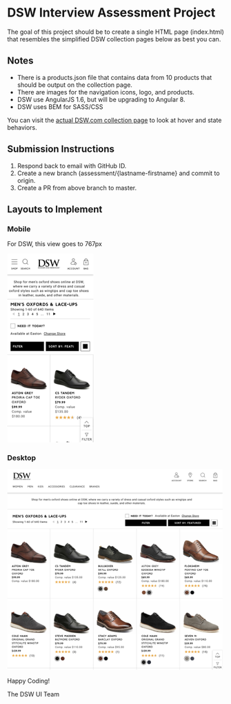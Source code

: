 # DSW Interview Assessment Project
The goal of this project should be to create a single HTML page (index.html) that resembles the simplified DSW collection pages below as best you can.

<h2>Notes</h2>
<ul>
  <li>There is a products.json file that contains data from 10 products that should be output on the collection page.</li>
  <li>There are images for the navigation icons, logo, and products.</li>
  <li>DSW use AngularJS 1.6, but will be upgrading to Angular 8.</li>
  <li>DSW uses BEM for SASS/CSS</li>
</ul>

You can visit the <a href="https://www.dsw.com/en/us/category/mens-oxfords/N-1z141hwZ1z128urZ1z141ju?No=0" target="_blank">actual DSW.com collection page</a> to look at hover and state behaviors.

<h2>Submission Instructions</h2>
<ol>
  <li>Respond back to email with GitHub ID.</li>
  <li>Create a new branch (assessment/{lastname-firstname} and commit to origin.</li>
  <li>Create a PR from above branch to master.</li>
</ol>

<h2>Layouts to Implement</h2>
<div>
  <h3>Mobile</h3>
  <p>For DSW, this view goes to 767px</p>
  <p><img src="collection-page-mobile.png" width="200" /></p>
</div>
<div>
    <h3>Desktop</h3>
   <p><img src="collection-page-desktop.png" width="500"/></p>
</div>


Happy Coding!

The DSW UI Team
